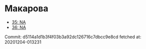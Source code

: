 # Макарова
- [35: NA](35.md)
- [36: NA](36.md)

Commit: d5114a1d1b3f4f03b3a92dc126716c7dbcc9e8cd
 fetched at: 20201204-013231
